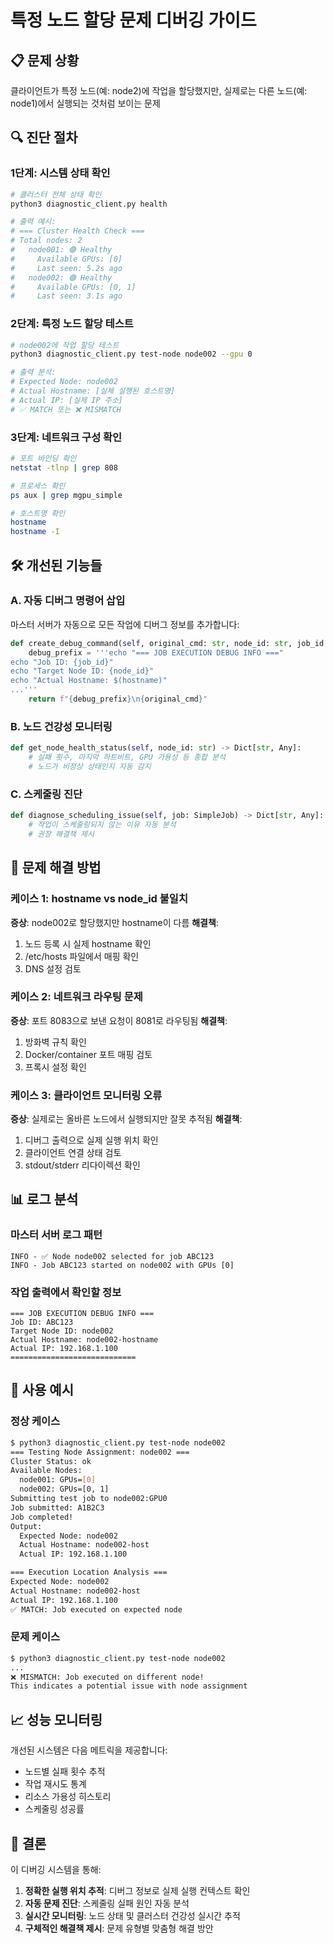 # 특정 노드 할당 문제 디버깅 가이드

## 📋 문제 상황
클라이언트가 특정 노드(예: node2)에 작업을 할당했지만, 실제로는 다른 노드(예: node1)에서 실행되는 것처럼 보이는 문제

## 🔍 진단 절차

### 1단계: 시스템 상태 확인
```bash
# 클러스터 전체 상태 확인
python3 diagnostic_client.py health

# 출력 예시:
# === Cluster Health Check ===
# Total nodes: 2
#   node001: 🟢 Healthy
#     Available GPUs: [0]
#     Last seen: 5.2s ago
#   node002: 🟢 Healthy  
#     Available GPUs: [0, 1]
#     Last seen: 3.1s ago
```

### 2단계: 특정 노드 할당 테스트
```bash
# node002에 작업 할당 테스트
python3 diagnostic_client.py test-node node002 --gpu 0

# 출력 분석:
# Expected Node: node002
# Actual Hostname: [실제 실행된 호스트명]
# Actual IP: [실제 IP 주소]
# ✅ MATCH 또는 ❌ MISMATCH
```

### 3단계: 네트워크 구성 확인
```bash
# 포트 바인딩 확인
netstat -tlnp | grep 808

# 프로세스 확인
ps aux | grep mgpu_simple

# 호스트명 확인
hostname
hostname -I
```

## 🛠 개선된 기능들

### A. 자동 디버그 명령어 삽입
마스터 서버가 자동으로 모든 작업에 디버그 정보를 추가합니다:
```python
def create_debug_command(self, original_cmd: str, node_id: str, job_id: str) -> str:
    debug_prefix = '''echo "=== JOB EXECUTION DEBUG INFO ==="
echo "Job ID: {job_id}"
echo "Target Node ID: {node_id}"
echo "Actual Hostname: $(hostname)"
...'''
    return f"{debug_prefix}\n{original_cmd}"
```

### B. 노드 건강성 모니터링
```python
def get_node_health_status(self, node_id: str) -> Dict[str, Any]:
    # 실패 횟수, 마지막 하트비트, GPU 가용성 등 종합 분석
    # 노드가 비정상 상태인지 자동 감지
```

### C. 스케줄링 진단
```python
def diagnose_scheduling_issue(self, job: SimpleJob) -> Dict[str, Any]:
    # 작업이 스케줄링되지 않는 이유 자동 분석
    # 권장 해결책 제시
```

## 🔧 문제 해결 방법

### 케이스 1: hostname vs node_id 불일치
**증상**: node002로 할당했지만 hostname이 다름
**해결책**: 
1. 노드 등록 시 실제 hostname 확인
2. /etc/hosts 파일에서 매핑 확인
3. DNS 설정 검토

### 케이스 2: 네트워크 라우팅 문제
**증상**: 포트 8083으로 보낸 요청이 8081로 라우팅됨
**해결책**:
1. 방화벽 규칙 확인
2. Docker/container 포트 매핑 검토
3. 프록시 설정 확인

### 케이스 3: 클라이언트 모니터링 오류
**증상**: 실제로는 올바른 노드에서 실행되지만 잘못 추적됨
**해결책**:
1. 디버그 출력으로 실제 실행 위치 확인
2. 클라이언트 연결 상태 검토
3. stdout/stderr 리다이렉션 확인

## 📊 로그 분석

### 마스터 서버 로그 패턴
```
INFO - ✅ Node node002 selected for job ABC123
INFO - Job ABC123 started on node002 with GPUs [0]
```

### 작업 출력에서 확인할 정보
```
=== JOB EXECUTION DEBUG INFO ===
Job ID: ABC123
Target Node ID: node002
Actual Hostname: node002-hostname
Actual IP: 192.168.1.100
============================
```

## 🚀 사용 예시

### 정상 케이스
```bash
$ python3 diagnostic_client.py test-node node002
=== Testing Node Assignment: node002 ===
Cluster Status: ok
Available Nodes:
  node001: GPUs=[0]
  node002: GPUs=[0, 1]
Submitting test job to node002:GPU0
Job submitted: A1B2C3
Job completed!
Output:
  Expected Node: node002
  Actual Hostname: node002-host
  Actual IP: 192.168.1.100

=== Execution Location Analysis ===
Expected Node: node002
Actual Hostname: node002-host
Actual IP: 192.168.1.100
✅ MATCH: Job executed on expected node
```

### 문제 케이스
```bash
$ python3 diagnostic_client.py test-node node002
...
❌ MISMATCH: Job executed on different node!
This indicates a potential issue with node assignment
```

## 📈 성능 모니터링

개선된 시스템은 다음 메트릭을 제공합니다:
- 노드별 실패 횟수 추적
- 작업 재시도 통계
- 리소스 가용성 히스토리
- 스케줄링 성공률

## 🎯 결론

이 디버깅 시스템을 통해:
1. **정확한 실행 위치 추적**: 디버그 정보로 실제 실행 컨텍스트 확인
2. **자동 문제 진단**: 스케줄링 실패 원인 자동 분석
3. **실시간 모니터링**: 노드 상태 및 클러스터 건강성 실시간 추적
4. **구체적인 해결책 제시**: 문제 유형별 맞춤형 해결 방안
